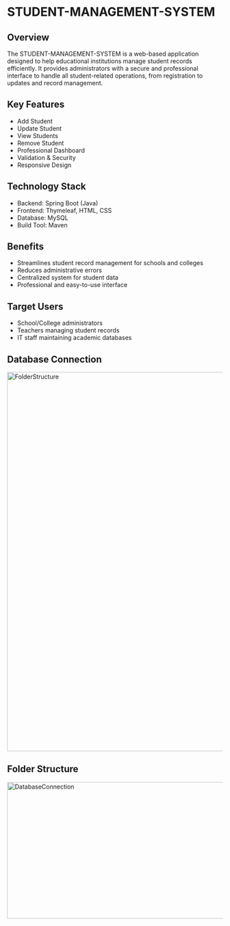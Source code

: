 # STUDENT-MANAGEMENT-SYSTEM

## Overview
The STUDENT-MANAGEMENT-SYSTEM is a web-based application designed to help educational institutions manage student records efficiently. It provides administrators with a secure and professional interface to handle all student-related operations, from registration to updates and record management.

## Key Features
- Add Student
- Update Student
- View Students
- Remove Student
- Professional Dashboard
- Validation & Security
- Responsive Design

## Technology Stack
- Backend: Spring Boot (Java)
- Frontend: Thymeleaf, HTML, CSS
- Database: MySQL
- Build Tool: Maven

## Benefits
- Streamlines student record management for schools and colleges
- Reduces administrative errors
- Centralized system for student data
- Professional and easy-to-use interface

## Target Users
- School/College administrators
- Teachers managing student records
- IT staff maintaining academic databases
## Database Connection
<img width="826" height="883" alt="FolderStructure" src="https://github.com/user-attachments/assets/ddaeef68-606b-4f20-bf72-7125e5f93464" />



## Folder Structure
<img width="922" height="318" alt="DatabaseConnection" src="https://github.com/user-attachments/assets/3ada6cb3-2b4a-4052-a64d-55da0ac80585" />





